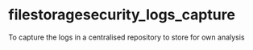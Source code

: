 # filestoragesecurity_logs_capture
To capture the logs in a centralised repository to store for own analysis
